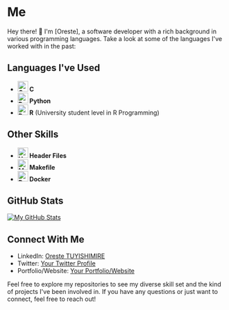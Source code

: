 # Me

Hey there! 👋 I'm [Oreste], a software developer with a rich background in various programming languages. Take a look at some of the languages I've worked with in the past:

## Languages I've Used

- **<img src="https://img.icons8.com/color/48/000000/c-programming.png" alt="C Icon" width="24"/> C**
- **<img src="https://img.icons8.com/color/48/000000/python.png" alt="Python Icon" width="24"/> Python**
- **<img src="https://img.icons8.com/color/48/000000/r.png" alt="R Icon" width="24"/> R** (University student level in R Programming)

## Other Skills

- **<img src="https://img.icons8.com/color/48/000000/source-code.png" alt="Header Files Icon" width="24"/> Header Files**
- **<img src="[https://img.icons8.com/color/48/000000/microsoft-excel.png](https://icons.veryicon.com/png/o/business/vscode-program-item-icon/makefile.png)" alt="Makefile Icon" width="24"/> Makefile**
- **<img src="https://img.icons8.com/color/48/000000/docker.png" alt="Docker Icon" width="24"/> Docker**

## GitHub Stats

[![My GitHub Stats](https://github-readme-stats.vercel.app/api?username=tuoreste&show_icons=true&theme=radical)](https://github.com/tuoreste)

## Connect With Me

- LinkedIn: [Oreste TUYISHIMIRE](http://linkedin.com/in/oreste-tuyishimire-a39770190)
- Twitter: [Your Twitter Profile](link-to-twitter)
- Portfolio/Website: [Your Portfolio/Website](link-to-portfolio)

Feel free to explore my repositories to see my diverse skill set and the kind of projects I've been involved in. If you have any questions or just want to connect, feel free to reach out!
